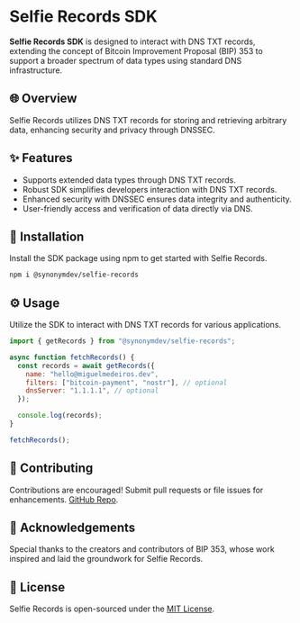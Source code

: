# Selfie Records SDK

**Selfie Records SDK** is designed to interact with DNS TXT records, extending the concept of Bitcoin Improvement Proposal (BIP) 353 to support a broader spectrum of data types using standard DNS infrastructure.

## 🌐 Overview

Selfie Records utilizes DNS TXT records for storing and retrieving arbitrary data, enhancing security and privacy through DNSSEC.

## ✨ Features

- Supports extended data types through DNS TXT records.
- Robust SDK simplifies developers interaction with DNS TXT records.
- Enhanced security with DNSSEC ensures data integrity and authenticity.
- User-friendly access and verification of data directly via DNS.

## 🚀 Installation

Install the SDK package using npm to get started with Selfie Records.

```bash
npm i @synonymdev/selfie-records
```

## ⚙️ Usage

Utilize the SDK to interact with DNS TXT records for various applications.

```javascript
import { getRecords } from "@synonymdev/selfie-records";

async function fetchRecords() {
  const records = await getRecords({
    name: "hello@miguelmedeiros.dev",
    filters: ["bitcoin-payment", "nostr"], // optional
    dnsServer: "1.1.1.1", // optional
  });

  console.log(records);
}

fetchRecords();
```

## 🤝 Contributing

Contributions are encouraged! Submit pull requests or file issues for enhancements. [GitHub Repo](https://github.com/synonymdev/selfie-records).

## 🙏 Acknowledgements

Special thanks to the creators and contributors of BIP 353, whose work inspired and laid the groundwork for Selfie Records.

## 📄 License

Selfie Records is open-sourced under the [MIT License](./LICENSE).
